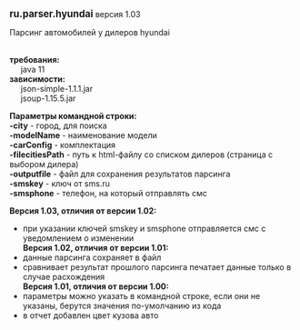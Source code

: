 <big><b>ru.parser.hyundai</b></big> версия 1.03<br> 
 
Парсинг автомобилей у дилеров hyundai<br><br> 

<b>требования:</b><br>&nbsp;&nbsp;&nbsp;&nbsp; java 11<br>
<b>зависимости:</b><br>&nbsp;&nbsp;&nbsp;&nbsp; json-simple-1.1.1.jar<br>&nbsp;&nbsp;&nbsp;&nbsp; jsoup-1.15.5.jar

<b>Параметры командной строки:</b><br>
<b>-city</b> - город, для поиска<br>
<b>-modelName</b> - наименование модели<br>
<b>-carConfig</b> - комплектация<br>
<b>-filecitiesPath</b> - путь к html-файлу со списком дилеров (страница с выбором дилера)<br>
<b>-outputfile</b> - файл для сохранения результатов парсинга<br>
<b>-smskey</b> - ключ от sms.ru<br>
<b>-smsphone</b> - телефон, на который отправлять смс<br>

<b>Версия 1.03, отличия от версии 1.02:</b><br>
* при указании ключей smskey и smsphone  отправляется смс с уведомлением о изменении<br>
<b>Версия 1.02, отличия от версии 1.01:</b><br>
* данные парсинга сохраняет в файл
* сравнивает результат прошлого парсинга печатает данные только в случае расхождения<br>
<b>Версия 1.01, отличия от версии 1.00:</b><br>
* параметры можно указать в командной строке, если они не указаны, берутся значения по-умолчанию из кода
* в отчет добавлен цвет кузова авто

